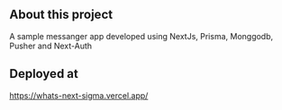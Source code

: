 ## About this project

A sample messanger app developed using NextJs, Prisma, Monggodb, Pusher and Next-Auth

## Deployed at

https://whats-next-sigma.vercel.app/

